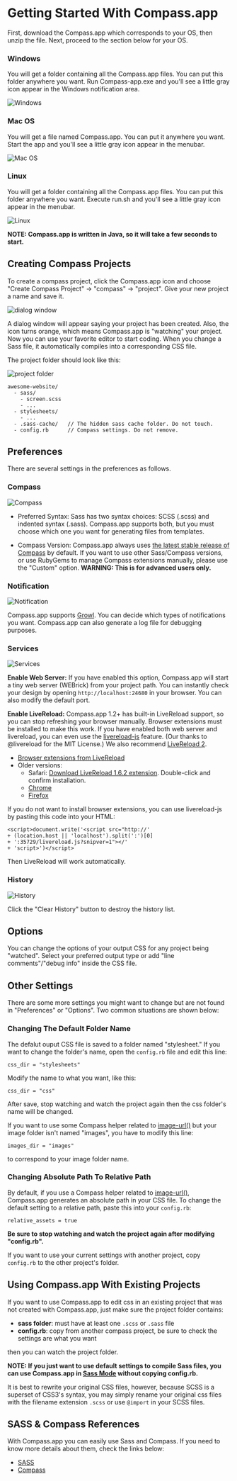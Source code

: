 # Getting Started With Compass.app

First, download the Compass.app which corresponds to your OS, then unzip the file. Next, proceed to the section below for your OS.

### Windows
You will get a folder containing all the Compass.app files. You can put this folder anywhere you want. Run Compass-app.exe and you'll see a little gray icon appear in the Windows notification area.


![Windows](windows.jpg)

### Mac OS
You will get a file named Compass.app. You can put it anywhere you want. Start the app and you'll see a little gray icon appear in the menubar.


![Mac OS](osx.jpg)

### Linux
You will get a folder containing all the Compass.app files. You can put this folder anywhere you want. Execute run.sh and you'll see a little gray icon appear in the menubar.


![Linux](linux.jpg)

**NOTE: Compass.app is written in Java, so it will take a few seconds to start.**


## Creating Compass Projects

To create a compass project, click the Compass.app icon and choose "Create Compass Project" -> "compass" -> "project". Give your new project a name and save it.

![dialog window](create-project.png)

A dialog window will appear saying your project has been created. Also, the icon turns orange, which means Compass.app is "watching" your project. Now you can use your favorite editor to start coding. When you change a Sass file, it automatically compiles into a corresponding CSS file.

The project folder should look like this:

![project folder](project-folder.png)

    awesome-website/
      - sass/
        - screen.scss
        - ...
      - stylesheets/
        - ...
      - .sass-cache/   // The hidden sass cache folder. Do not touch.
      - config.rb      // Compass settings. Do not remove.


## Preferences
There are several settings in the preferences as follows.

### Compass

![Compass](preference-compass.png)

* Preferred Syntax:
Sass has two syntax choices: SCSS (.scss) and indented syntax (.sass). Compass.app supports both, but you must choose which one you want for generating files from templates.

* Compass Version:
Compass.app always uses [the latest stable release of Compass](http://compass-style.org/CHANGELOG/) by default. If you want to use other Sass/Compass versions, or use RubyGems to manage Compass extensions manually, please use the "Custom" option. **WARNING: This is for advanced users only.**

### Notification

![Notification](preference-notification.png)

Compass.app supports [Growl](http://growl.info/). You can decide which types of notifications you want. Compass.app can also generate a log file for debugging purposes.

### Services

![Services](preference-services.png)

**Enable Web Server:**
If you have enabled this option, Compass.app will start a tiny web server (WEBrick) from your project path. You can instantly check your design by opening `http://localhost:24680` in your browser. You can also modify the default port.

**Enable LiveReload:**
Compass.app 1.2+ has built-in LiveReload support, so you can stop refreshing your browser manually. Browser extensions must be installed to make this work. If you have enabled both web server and livereload, you can even use the [livereload-js](https://github.com/livereload/livereload-js) feature. (Our thanks to @livereload for the MIT License.) We also recommend [LiveReload 2](http://livereload.com/).

* [Browser extensions from LiveReload](http://help.livereload.com/kb/general-use/browser-extensions)
* Older versions:
    - Safari: [Download LiveReload 1.6.2 extension](https://github.com/downloads/mockko/livereload/LiveReload-1.6.2.safariextz). Double-click and confirm installation.
    - [Chrome](https://chrome.google.com/extensions/detail/jnihajbhpnppcggbcgedagnkighmdlei)
    - [Firefox](https://addons.mozilla.org/zh-TW/firefox/addon/livereload/)

If you do not want to install browser extensions, you can use livereload-js by pasting this code into your HTML:

    <script>document.write('<script src="http://'
    + (location.host || 'localhost').split(':')[0]
    + ':35729/livereload.js?snipver=1"></'
    + 'script>')</script>

Then LiveReload will work automatically.

### History

![History](preference-history.png)

Click the "Clear History" button to destroy the history list.


## Options
You can change the options of your output CSS for any project being "watched". Select your preferred output type or add "line comments"/"debug info" inside the CSS file.

## Other Settings
There are some more settings you might want to change but are not found in "Preferences" or "Options". Two common situations are shown below:

### Changing The Default Folder Name
The defalut ouput CSS file is saved to a folder named "stylesheet." If you want to change the folder's name, open the `config.rb` file and edit this line:

    css_dir = "stylesheets"

Modify the name to what you want, like this:

    css_dir = "css"

After save, stop watching and watch the project again then the css folder's name will be changed.

If you want to use some Compass helper related to [image-url()](http://compass-style.org/reference/compass/helpers/urls/#image-url) but your image folder isn't named "images", you have to modify this line:

    images_dir = "images"

to correspond to your image folder name.

### Changing Absolute Path To Relative Path
By default, if you use a Compass helper related to [image-url()](http://compass-style.org/reference/compass/helpers/urls/#image-url), Compass.app generates an absolute path in your CSS file. To change the default setting to a relative path, paste this into your `config.rb`:

    relative_assets = true

**Be sure to stop watching and watch the project again after modifying "config.rb".**

If you want to use your current settings with another project, copy `config.rb` to the other project's folder.

## Using Compass.app With Existing Projects
If you want to use Compass.app to edit css in an existing project that was not created with Compass.app, just make sure the project folder contains:

* **sass folder**: must have at least one `.scss` or `.sass` file
* **config.rb**: copy from another compass project, be sure to check the settings are what you want

then you can watch the project folder.

**NOTE: If you just want to use default settings to compile Sass files, you can use Compass.app in [Sass Mode](https://github.com/KKBOX/CompassApp/wiki/Sass-mode) without copying config.rb.**

It is best to rewrite your original CSS files, however, because SCSS is a superset of CSS3's syntax, you may simply rename your original css files with the filename extension `.scss` or use `@import` in your SCSS files.


## SASS & Compass References

With Compass.app you can easily use Sass and Compass. If you need to know more details about them, check the links below:

* [SASS](http://sass-lang.com/)
* [Compass](http://compass-style.org/)
